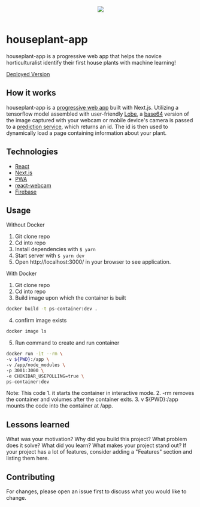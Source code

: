 <div style="text-align:center"><img src="https://github.com/Sarajvega/houseplant-app/assets/header.png" /></div><br>

# houseplant-app

houseplant-app is a progressive web app that helps the novice horticulturalist identify their first house plants with machine learning!

[Deployed Version](https://houseplant-app-4fjtk0ich-sarajvega.vercel.app/)

## How it works
houseplant-app is a [progressive web app](https://dev.to/milindsoorya/make-your-website-pwa-compatible-next-js-part-1-2ccj) built with Next.js. Utilizing a tensorflow model assembled with user-friendly [Lobe](lobe.ai), a [base64](https://en.wikipedia.org/wiki/Base64) version of the image captured with your webcam or mobile device's camera is passed to a [prediction service](https://github.com/Sarajvega/plant-prediction-service), which returns an id. The id is then used to dynamically load a page containing information about your plant.

## Technologies
- [React](https://reactjs.org/)
- [Next.js](https://nextjs.org/)
- [PWA](https://web.dev/progressive-web-apps/)
- [react-webcam](https://github.com/mozmorris/react-webcam)
- [Firebase](https://firebase.google.com/)

## Usage

Without Docker
1. Git clone repo
2. Cd into repo
3. Install dependencies with `$ yarn`
4. Start server with `$ yarn dev`
5. Open http://localhost:3000/ in your browser to see application. 

With Docker
1. Git clone repo
2. Cd into repo
3. Build image upon which the container is built
```zsh
docker build -t ps-container:dev .
```

4. confirm image exists
```zsh
docker image ls
```

5. Run command to create and run container
```zsh
docker run -it --rm \
-v ${PWD}:/app \
-v /app/node_modules \
-p 3001:3000 \
-e CHOKIDAR_USEPOLLING=true \
ps-container:dev
```
Note: This code 1. it starts the container in interactive mode. 2. -rm removes the container and volumes after the container exits. 3. v ${PWD}:/app mounts the code into the container at /app.

## Lessons learned

What was your motivation?
Why did you build this project?
What problem does it solve?
What did you learn?
What makes your project stand out? If your project has a lot of features, consider adding a "Features" section and listing them here.

## Contributing
For changes, please open an issue first to discuss what you would like to change.





